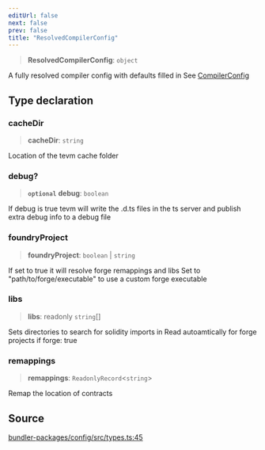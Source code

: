 ```yaml
---
editUrl: false
next: false
prev: false
title: "ResolvedCompilerConfig"
---
```


> **ResolvedCompilerConfig**: `object`

A fully resolved compiler config with defaults filled in
See [CompilerConfig](../../../../../../../../reference/tevm/config/types/type-aliases/compilerconfig)

## Type declaration

### cacheDir

> **cacheDir**: `string`

Location of the tevm cache folder

### debug?

> **`optional`** **debug**: `boolean`

If debug is true tevm will write the .d.ts files in the ts server and publish extra debug info to a debug file

### foundryProject

> **foundryProject**: `boolean` \| `string`

If set to true it will resolve forge remappings and libs
Set to "path/to/forge/executable" to use a custom forge executable

### libs

> **libs**: readonly `string`[]

Sets directories to search for solidity imports in
Read autoamtically for forge projects if forge: true

### remappings

> **remappings**: `ReadonlyRecord`\<`string`\>

Remap the location of contracts

## Source

[bundler-packages/config/src/types.ts:45](https://github.com/evmts/tevm-monorepo/blob/main/bundler-packages/config/src/types.ts#L45)
